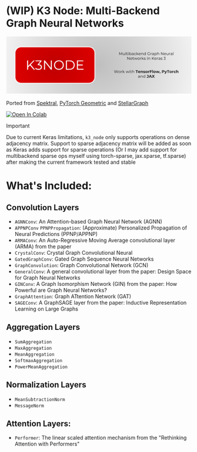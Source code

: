 # (WIP) K3 Node: Multi-Backend Graph Neural Networks
![Logo](.assets/logo.png)

Ported from [Spektral](https://github.com/danielegrattarola/spektral/tree/master), [PyTorch Geometric](https://github.com/pyg-team/pytorch_geometric/) and [StellarGraph](https://github.com/stellargraph/stellargraph)

<a target="_blank" href="https://colab.research.google.com/github/anas-rz/k3-node/blob/main/spinups/spinups.ipynb">
  <img src="https://colab.research.google.com/assets/colab-badge.svg" alt="Open In Colab"/>
</a>

> [!IMPORTANT]
> Due to current Keras limitations, `k3_node` only supports 
> operations on dense adjacency matrix. Support to sparse adjacency
> matrix will be added as soon as Keras adds support for sparse operations
> (Or I may add support for multibackend sparse ops myself using torch-sparse,
> jax.sparse, tf.sparse) after making the current framework tested and stable


# What's Included: 

## Convolution Layers
- `AGNNConv`: An Attention-based Graph Neural Network (AGNN)
- `APPNPConv` `PPNPPropagation`: (Approximate) Personalized Propagation of Neural Predictions (PPNP/APPNP)
- `ARMAConv`: An Auto-Regressive Moving Average convolutional layer (ARMA) from the paper
- `CrystalConv`: Crystal Graph Convolutional Neural
- `GatedGraphConv`: Gated Graph Sequence Neural Networks
- `GraphConvolution`: Graph Convolutional Network (GCN)
- `GeneralConv`: A general convolutional layer from the paper: Design Space for Graph Neural Networks
- `GINConv`: A Graph Isomorphism Network (GIN) from the paper: How Powerful are Graph Neural Networks?
- `GraphAttention`: Graph ATtention Network (GAT)
- `SAGEConv`: A GraphSAGE layer from the paper: Inductive Representation Learning on Large Graphs

## Aggregation Layers
- `SumAggregation`
- `MaxAggregation`
- `MeanAggregation`
- `SoftmaxAggregation`
- `PowerMeanAggregation`

## Normalization Layers
- `MeanSubtractionNorm`
- `MessageNorm`

## Attention Layers:
- `Performer`: The linear scaled attention mechanism from the "Rethinking Attention with Performers"